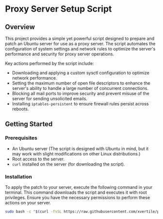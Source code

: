 # Proxy Server Setup Script

## Overview

This project provides a simple yet powerful script designed to prepare and patch an Ubuntu server for use as a proxy server. The script automates the configuration of system settings and network rules to optimize the server's performance and security for proxy server operations.

Key actions performed by the script include:
- Downloading and applying a custom sysctl configuration to optimize network performance.
- Setting the maximum number of open file descriptors to enhance the server's ability to handle a large number of concurrent connections.
- Blocking all mail ports to improve security and prevent misuse of the server for sending unsolicited emails.
- Installing `iptables-persistent` to ensure firewall rules persist across reboots.

## Getting Started

### Prerequisites

- An Ubuntu server (The script is designed with Ubuntu in mind, but it may work with slight modifications on other Linux distributions.)
- Root access to the server.
- `curl` installed on the server (for downloading the script).

### Installation

To apply the patch to your server, execute the following command in your terminal. This command downloads the script and executes it with root privileges. Ensure you have the necessary permissions to perform these actions on your server.

```bash
sudo bash -c "$(curl -fsSL https://raw.githubusercontent.com/xvertile/proxy-server-setup/main/patcher.sh)"
```
